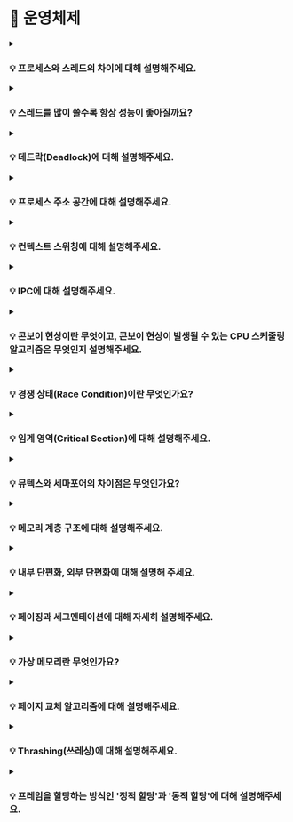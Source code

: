 # 📃 운영체제 


<details>
<summary><strong><h3> 💡 프로세스와 스레드의 차이에 대해 설명해주세요.</h3></strong></summary>
<div markdown="1">

<br>

**프로세스**  
- 운영체제로부터 자원을 할당 받은 **작업의 단위**  
- 각 프로세스는 독립적인 메모리 영역을 할당 받는다.  

**스레드**  
- 프로세스가 할당 받은 자원을 이용하는 **실행 흐름의 단위**  
- **스택 영역과 PC 레지스터 영역만 독립적으로 할당** 받고, 나머지 영역은 동일한 프로세스 내의 스레드 간 공유 된다.  

<br>
<br>

### 📌 스레드에 스택 영역과 PC 레지스터 영역만 독립적으로 할당하는 이유가 무엇일까요?

<br>

### ✔ 스택 영역을 스레드마다 독립적으로 할당하는 이유

스택은 메소드 호출 시 전달되는 인자, 되돌아갈 주소 값 및 지역 변수 등을 저장하기 위해 사용되는 메모리 영역이다.  

스택 메모리 영역이 독립적이라는 것은 스레드 간 독립적인 함수 호출이 가능하다는 것이고, 이는 독립적인 실행 흐름을 가능하게 한다.
 
따라서 **독립적인 실행 흐름을 위한 최소 조건**으로 각 스레드에 독립된 스택 영역을 할당한다.  
 

### ✔ PC 레지스터 영역을 스레드마다 독립적으로 할당하는 이유
PC 레지스터는 CPU가 다음에 실행할 명령어의 주소를 저장한다.

여러 스레드가 하나의 PC 레지스터를 공유한다면, 한 스레드가 PC 레지스터에 새로운 명령어 주소를 저장하는 동시에 다른 스레드가 PC 레지스터의 값을 읽거나 변경하는 상황이 발생할 수 있다.
이렇게 동시에 여러 스레드가 PC 레지스터에 접근하면, 다음에 실행될 명령어의 주소를 신뢰할 수 없게 되며, 스레드들의 실행 흐름이 망가지는 등 예기치 못한 동작과 오류가 발생할 수 있다.

따라서 각 스레드에게 독립적인 PC 레지스터를 할당하여 각 **스레드가 자신의 실행 흐름을 안정적으로 유지하고, 다음에 실행할 명령어의 주소를 독립적으로 관리**할 수 있도록 한다.

<br>
<br>

### 📌 프로세스에 대해 자세히 설명해주세요.

### ✔ 프로세스

- 실행을 위해 **커널**에 등록된 작업  
    (시스템 성능 향상을 위해 커널에 의해 관리 된다.)

- 각종 자원을 요청하고, 할당 받을 수 있는 개체  
- **PCB**를 할당 받은 개체  

*자원 : 커널의 관리 하에 프로세스에게 할당/반납 되는 수동적인 개체
 
<br>
<br>

### 📌 PCB는 무엇인가요?

### ✔ PCB

- **커널 공간**에 존재한다.  

- OS는 **`프로세스 관리`** 를 위해 각 프로세스에 대한 정보를 관리하는데, 각 프로세스의 정보가
PCB에 저장된다.  
(* 프로세스 관리: 프로세스가 여러 개일 때, CPU가 스케줄링을 통해 프로세스를 관리하는 것)
- 프로세스 생성 시 생성된다.
- PCB가 관리하는 정보
    - PID(프로세스 고유 식별 번호)
    - 스케줄링 정보 (프로세스 우선 순위, CPU 점유 시간)
    - 프로세스 상태 (자원 할당 및 요청 정보)
    - 메모리 관리 정보 (page table, segment table)
    - 입출력 상태 정보 (할당 받은 입출력 장치/파일 등에 대한 정보)
    - 문맥 저장 영역(프로세스의 레지스터 상태를 저장하는 공간)
    - `Linked List` 방식으로 관리된다.
        - PCB List Head에 PCB가 생성될 때마다 붙게 된다.
        - 주소 값으로 연결이 이루어져 있는 연결 리스트이기 때문에 삽입/삭제가 용이하다.


<br>
<br>

### 📌 스레드는 PCB를 가지고 있을까요?

<br>

    🔥 스레드는 PCB를 갖고 있지 않다. 

    스레드는 프로세스 내에서 실행되는 실행 흐름의 단위로, PCB는 프로세스 단위로 생성되고 관리되는 자료구조이다.

<br>

여러 개의 스레드가 하나의 프로세스 내에서 동작하면, 모든 스레드는 동일한 프로세스의 자원을 공유하게 된다.   
따라서 스레드는 **프로세스 내부의 메모리 영역을 공유**하고, 프로세스가 할당 받은 PCB를 공유하여 프로세스의 상태를 스레드들이 함께 사용한다.

즉, 프로세스의 PCB에는 프로세스 자체의 정보와 상태를 저장하지만, 스레드는 프로세스 내에서 실행되므로 프로세스 자체와   
밀접하게 연관되어 있어 별도의 PCB를 가질 필요가 없다.

<br>
<br>


### 📌 멀티 프로세스와 멀티 스레드의 특징에 대해 설명해주세요.
<br>

### ✔ 멀티 프로세스

- 각 프로세스는 독립적인 메모리 공간을 가지기 때문에 서로 영향을 주지 않고 실행 된다.     
    즉, 한 프로세스의 오류나 비정상 종료가 다른 프로세스에 영향을 미치지 않는다.  

- 프로세스 간 데이터를 주고받기 위해서는 별도의 **IPC** 기법을 사용해야 하며, 이로 인해 오버 헤드가 발생한다.
- 각 프로세스마다 메모리 주소 체계가 다르기 때문에, 프로세스 컨텍스트 스위칭시 메모리 관련 처리가 따로 필요하여 오버 헤드가 비교적 크다.


### ✔ 멀티 프로세스

- 스레드는 하나의 프로세스 내에서 동작하며, 주소 공간과 자원을 공유한다.  
    따라서 데이터 공유가 간편하고, IPC 없이도 쓰레드 간 데이터를 주고받을 수 있습니다.

- 같은 프로세스에 속하는 스레드는 메모리 영역을 공유하기 때문에, **스레드 컨텍스트 스위칭** 시
메모리 관련 처리가 따로 필요하지 않아 오버 헤드가 비교적 적다.

-  공유된 자원에 대한 접근과 변경을 적절하게 관리하지 않으면 데드락과 같은 **동기화 문제**가 발생할 수 있다.


<br>
<br>

### 📌 멀티 스레드의 동시성과 병렬성을 설명해주세요.

### ✔ 동시성
**싱글 코어**에서 멀티스레드를 동작시키기 위한 방식으로,   
멀티태스킹을 위해 여러 개의 스레드가 **`번갈아가면서 실행되는 성질`** 을 말한다.   
(동시에 실행하는 것처럼 보이지만 **사실은 번갈아가며 실행** 하고 있는 것임)

### ✔ 병렬성
**멀티 코어**에서 멀티스레드를 동작시키는 방식으로,   
한 개 이상의 스레드를 포함하는
각 코어들이 '동시에' 실행되는 성질을 말한다.

![Alt text](<Untitled (19).png>)
</div>
</details>

<details>
<summary><strong><h3> 💡 스레드를 많이 쓸수록 항상 성능이 좋아질까요?  </h3></strong></summary>
<div markdown="1">


    🔥 어플리케이션의 성격과 컨텍스트 스위칭 오버헤드를 고려할 때, 
    스레드를 많이 사용하는 것이 항상 성능 향상을 보장하지는 않는다.


<br>

**스레드를 많이 사용하면 동시에 더 많은 작업을 실행할 수 있다** 는 이야기는 해당 어플리케이션이 작은 작업들로 분할하여 동시 실행 가능한 성격을 가지고 있다는 전제를 필요로 한다.   

<br>

그러나 어떤 어플리케이션이 순차적으로 실행되어야 하는 특성을 가지고 있다면,   
작은 작업으로 분할하여 동시 실행하기가 어려울 수 있으며, 이런 경우에는 스레드 수를 계속 늘려도 성능 향상에 한계가 있다.  

<br>

또한, CPU의 코어 수는 고정되어 있으며 스레드 수를 계속 늘리면 각 코어에서 스레드 간의 경합이 더 많아진다.   
이에 따라 **컨텍스트 스위칭**으로 인한 오버헤드가 증가하므로 성능 면에서 한계에 도달하게 된다.

<br>

CPU 바운드 어플리케이션은 CPU를 많이 사용하므로, 코어 수와 비슷한 수준 이상으로 스레드 수를 늘려봤자 성능 향상이 거의 없을 뿐만 아니라,   
오히려 각 코어에서 스레드 간의 경합으로 인해 컨텍스트 스위칭 오버헤드로 성능이 저하될 수 있다.

반면, I/O 바운드 어플리케이션은 CPU가 대기 상태에 있을 가능성이 높기 때문에, 코어 수보다 2배, 3배 이상으로 스레드 수를 늘림으로써 코어들을 더 효율적으로 활용하여 성능상 이점을 얻을 수 있다.

</div>
</details>


<details>
<summary><strong><h3> 💡 데드락(Deadlock)에 대해 설명해주세요.</h3></strong></summary>
<div markdown="1">
<br>

    멀티 스레드 또는 멀티 프로세스 환경에서 발생하는 동기화 문제로, 
    자원을 점유한 상태에서 다른 프로세스가 점유하고 있는 자원을 요구하며 무한정 기다리는 상황을 말한다.

![Alt text](image-13.png)

프로세스 1과 2가 자원1, 2를 모두 얻어야 한다고 가정해보자

t1: 프로세스1이 자원1을 얻음 / 프로세스2가 자원2를 얻음  
t2: 프로세스1은 자원2를 기다림 / 프로세스2는 자원1을 기다림  
→ **🔥 데드락**

<br>
<br>

### 📌 데드락이 발생하는 조건을 설명해주세요.

다음 네 가지 조건을 **동시에** 충족해야 한다.

- **상호 배제(Mutual Exclusion)**  
  리소스는 한 번에 하나의 프로세스 또는 스레드만이 사용할 수 있어야 한다.   
  즉, 한 프로세스 또는 스레드가 리소스를 사용 중인 경우, 다른 프로세스나 스레드는 해당 리소스에 접근할 수 없어야 한다.  

- **점유 대기(Hold and Wait)**   
  하나 이상의 리소스를 점유한 상태에서 다른 리소스를 기다리는 상태여야 한다.   
  즉, 프로세스나 스레드가 이미 리소스를 하나 이상 가지고 있으면서 또 다른 리소스를 얻기 위해 대기하고 있어야 합니다.

- **비선점(Non-Preemption)**   
  프로세스나 스레드가 얻은 리소스를 다른 프로세스나 스레드가 강제로 빼앗을 수 없어야 한다.  
    리소스는 해당 프로세스나 스레드가 명시적으로 릴리스해야만 해제된다.    

- **순환 대기(Circular Wait)**   
  두 개 이상의 프로세스나 스레드가 서로가 서로의 리소스를 기다리고 있어야 한다.  
   즉, 사이클 형태로 리소스가 대기 상태에 있어야 한다.  


<br>
<br>

### 📌 데드락은 어떻게 해결할 수 있을까요?

<br>

    - 데드락 예방
    - 데드락 회피
    - 데드락 탐지 및 복구

<br>

### ✅ 데드락 예방
- **데드락 발생 필요 조건 4가지** 중 **하나를 제거**함으로써 데드락을 예방한다.  

- 데드락이 **절대 발생하지 않도록** 하는 방법이다.
- 심각한 자원 낭비가 발생하므로, **비현실적인** 방법이다.

### **상호 배제(Mutual Exclusion) 조건 제거**  
  - **모든 자원**에 대해, **공유**를 허용한다.  
  - **현실적으로 불가능**한 방법  
  
### **점유 대기(Hold and Wait) 조건 제거**
  - 필요한 자원을 **한번에 모두 할당**한다.
  - **자원이 필요하지 않은 순간에도 점유**하고 있으므로, **자원 낭비**가 발생한다.
  - 무한 대기 현상이 발생할 수 있다.

### **비선점(Non-Preemption) 조건 제거**  
  - **모든 자원**에 대해, **선점**을 허용한다.
  - **현실적으로 불가능**한 방법  
  ( ⇒ 프로세스가 할당 받을 수 없는 자원을 요청하는 경우,
           해당 프로세스가 가지고 있던 자원을 모두 반납하고  
            작업을 취소하는 방법으로 유사하게 구현할 수 있으나, 이 방법 또한
           심각한 자원 낭비가 발생하므로 비현실적이다.)

### **순환 대기(Circular Wait) 조건 제거**  
  - 자원에 **순서를 부여**하고, 프로세스는 **순서의 증가 방향으로만 자원 요청**이 가능하도록 한다.
  - **자원 낭비**가 발생한다.

<br>

----
<br>

### ✅ 데드락 예방 회피

- 시스템의 **상태를 계속 감시함**으로써, 데드락 상태가 될 가능성이 있는
자원 할당 요청을 보류하여 데드락의 발생을 막을 수 있다.

- 항상 시스템을 감시하고 있어야 하므로, 오버 헤드가 크다.
- 시스템을 항상 **safe state**로 유지하는 방법이다.

  (***safe state**: 모든 프로세스가 정상적 종료 가능한 상태,  
                   safe sequence가 하나라도 존재하면 safe state이다.
                   데드락 상태가 되지 않을 수 있음을 보장한다.

  ***unsafe state**: 데드락 상태가 될 가능성이 있는 상태,
                     반드시 데드락이 발생한다는 의미는 아니다.)

- safe state를 유지하기 위해 **사용되지 않는 자원이 존재한다.**
- 가정이 성립되기 어렵다. 즉, **비현실적**이다.


<br>

**가정**
- 프로세스의 수가 고정됨
- 자원의 수와 종류가 고정됨
- 프로세스가 요구하는 자원 및 최대 수량을 알고 있음
- 프로세스는 자원을 사용 후 반드시 반납함

<br>

### **다익스트라 은행원 알고리즘**
    - 데드락 회피를 위한 간단한 이론적 기법
    - 가정 : 한 종류의 자원이 여러 개 존재
    - 목표 : 시스템을 항상 safe state로 유지
    - 현재 상태에서 safe sequence가 하나라도 존재하면, safe state임

<br>

### **헤버만 알고리즘**
    - 다익스트라 은행원 알고리즘의 확장
    - 가정 : 여러 종류의 자원이 여러 개 존대
    - 목표 : 시스템을 항상 safe state로 유지

<br>

----

<br>

### ✅ 데드락 탐지

- 데드락 방지를 위한 사전 작업을 하지 않는다. 즉, **데드락이 발생할 수 있다.**

- **주기적으로 데드락 발생 여부를 확인**한다.  
  (시스템이 데드락 상태인지, 어떤 프로세스가 데드락 상태인지)

- **Resource Allocation Graph (RAG)** 를 사용한다.
- 검사 주기에 영향을 받는다.
- 노드의 수가 많은 경우, 오버 헤드가 크다.

<br>

### **Graph reduction procedure**
  1. 필요한 자원을 모두 할당 받을 수 있는 프로세스(Unblocked Process)에 연결된 모든 edge를 제거한다.  
  2. 더 이상 Unblocked Process가 없을 때까지 1번을 반복한다.  
  3. 최종 그래프에서   
     a.  **모든 edge가 제거되어 있다면**    
        ⇒ 현재 상태에서 **데드락이 없음**을 알 수 있다.  

     b. **일부 edge가 남아있다면**  
        ⇒  현재 상태에 **데드락이 존재함**을 알 수 있다.

<br>

### 데드락 회피 vs 데드락 탐지

**데드락 회피**

- 앞으로 일어날 일을 고려하여, 최악의 경우를 생각한다.
- 데드락이 발생하지 않음

**데드락 탐지**

- 현재 상태만을 고려하여, 최선의 경우를 생각한다.
- 데드락 발생 시, 회복 과정이 필요하다.

<br>

----

<br>

### ✅ 데드락 회복

데드락을 탐지한 후 **해결**하는 과정

- **프로세스 종료**
    - 데드락 상태에 있는 프로세스를 종료시킨다.
    - 강제 종료된 프로세스는 이후 재시작된다.  

    <br>

- **자원 선점**
    - 데드락 상태를 해결하기 위해 선점할 자원을 선택한다.
    - 선택된 자원을 가지고 있는 프로세스에게서 해당 자원을 빼앗는다.  
    ⇒  자원을 빼앗긴 프로세스는 강제 종료된다.

<br>   

프로세스의 수행 중 특정 지점(**check point**)마다 **context**를 저장한다.  
프로세스가 강제 종료된 후 가장 최근의 **check point**에서 재시작한다.(**Roll back**)  

<br>

----

### ✅ 데드락 무시 

### +) 💡 왜 현대의 OS는 데드락을 처리하지 않을까요?

- 데드락이 일어나지 않는다고 생각하고 **아무런 조치도 취하지 않는다.**
- 데드락이 매우 드물게 발생하므로, **데드락에 대한 조치 자체가 더 큰 오버 헤드**일 수 있기 때문이다.
- 만약 시스템에 데드락이 발생한 경우, 시스템이 비정상적으로 작동하는 것을 **사람이 느낀 후 직접 프로세스를 종료**하는 방법 등으로 대처한다.
- Unix, Windows 등 **대부분의 범용 OS가 채택하고 있는 방법**이다.

<br>

</div>
</details>

<details>
<summary><strong><h3> 💡 프로세스 주소 공간에 대해 설명해주세요.</h3></strong></summary>
<div markdown="1">
  
<br>

+)  

    ✅ 초기화 하지 않은 변수들은 어디에 저장될까요?    
    ✅ 일반적인 주소 공간 그림처럼, Stack과 Heap의 크기는 매우 크다고 할 수 있을까요? 
        그렇지 않다면, 그 크기는 각각 언제 결정될까요?  


  <br>

  프로세스 주소 공간은 **하나의 프로세스가 실행되기 위해 할당된 가상 메모리 주소의 집합**을 의미한다.

  가상 메모리 주소 공간은 해당 프로세스가 실행되는 동안 프로세스에게 독립적으로 제공되며, 실제 물리적인 메모리와는 분리되어 있다.

  ![Alt text](<Untitled (20).png>)


### 1. **코드 영역 (Text 영역)**
  - 실행할 프로그램의 **명령어**들이 저장되는 영역

  - 코드 영역은 실행 파일로부터 읽혀지고, **Read-Only**으로 설정된다.
  - CPU는 코드 영역에 있는 명령어들을 하나씩 가져와 실행한다.
  
<br>

### 2. **데이터 영역 (Data 영역 및 BSS 영역)**
  - **전역 변수**와 **정적 변수**가 저장되는 영역

  - 프로그램의 시작과 함께 할당되며, 프로그램이 종료될 때 소멸된다.
  - 프로그램 실행 중에 변수의 값이 얼마든지 수정될 수 있기 때문에, **Read-Write**로 설정된다.
  - 초기화 된 변수는 Data 영역에, **초기화 되지 않은 변수는 BSS(Block Started by Symbol) 영역**에 저장된다.  

    ⇒ BSS 영역에 할당된 초기화 되지 않은 변수들은 프로그램이 실행되기 전에 0 또는 null 값으로 자동으로 초기화 된다.   

    이때 초기화되지 않은 변수들은 명시적으로 초기 값을 가지고 있지 않으므로 실제 값이 필요하지 않기 때문에, 해당 변수들은 초기화되기 전까지 메모리 공간만 할당되면 된다.  

    변수들이 0 또는 null로 초기화되는 과정은 프로그램 실행 시에 자동으로 이루어지기 때문에 
    BSS 영역을 구분하여 사용하는 것이 메모리 사용 측면에서 더욱 효율적이다.

<br>

### 3. **힙 영역**
  - **동적으로 할당되는 데이터**가 저장되는 영역

  - 프로그램 실행 중에 동적으로 메모리를 할당하고 해제하는데 사용되며,
    힙 영역에 할당된 메모리는 프로그램이 명시적으로 해제하기 전까지 지속적으로 유지된다.
  - 메모리의 **낮은 주소**에서 **높은 주소**로 할당된다.
  - **런타임**에 크기가 결정된다.  
     ⇒ 힙 영역은 **동적으로 메모리를 관리**하는 영역이기 때문에 잘못된 메모리 할당 크기, 힙 메모리 관리 오류, 힙 메모리 접근 오류 등으로 인해 **다른 영역을 침범**하게 되는 경우 `Heap Overflow`가 발생한다.

<br>

### 4. **스택 영역**
  - 함수 호출과 관련된 지역 변수, 매개변수, 함수의 반환 주소 등이 저장되는 영역

  - 함수가 호출될 때마다 스택 프레임이 생성되고, 함수의 실행이 끝나면 해당 스택 프레임이 제거된다.
  - 메모리의 **높은 주소**에서 **낮은 주소**로 할당된다.
  - **컴파일 타임**에 크기가 결정된다.       
    ⇒ 컴파일 타임에 크기가 결정되기 때문에 **무한히 할당 할 수 없다.**  
    
    ⇒ 재귀 호출의 깊이가 매우 깊거나, 함수 내부에서 큰 크기의 배열이나 많은 지역 변수를 선언하는 경우에 **`Stack Overflow`** 가 발생할 수 있다.


<br>

### 📌 스택 영역과 힙 영역 중, 접근 속도가 더 빠른 영역은 어디일까요?

<br>

    🔥 스택 영역이 힙 영역보다 접근 속도가 더 빠르다.
    
    

<br>

### ✅ 스택 영역 
스택 영역은 **메모리 할당 및 해제**가 **컴파일러에 의해 자동**으로 관리되어 간단하고 빠르게 이루진다.    
➡ 컴파일러에 의해 자동으로 스택 프레임이 관리된다.     
    함수가 호출될 때 스택 프레임이 생성되고, 함수의 실행이 끝나면 해당 스택 프레임이 제거된다. (메모리 할당 및 해제)  

함수가 호출될 때마다 해당 함수의 지역 변수와 인자들이 스택 프레임에 순차적으로 저장되며 **스택 프레임의 시작 주소로부터 일정한 오프셋만큼** 떨어져 있으므로, **변수에 직접 접근**할 수 있다.  

즉, 스택 영역에서 변수에 접근하는 과정에서는 **메모리 주소 변환과 같은 추가적인 작업이 필요하지 않기** 때문에 접근 속도가 빠르다.  

<br>

### ✅ 힙 영역
힙 영역은 동적으로 메모리를 할당하고 해제해야 하기 때문에, 변수의 유효 범위가 스택 영역보다 넓어서 다른 함수나 블록에서도 변수에 접근할 수 있다. 

따라서, 힙 영역에서는 **메모리 주소 변환과 같은 추가 작업이 필요**하므로, 접근 속도가 상대적으로 느리다.


<br>
<br>      
  
### 📌 스택 영역과 힙 영역은 정말 자료구조의 스택/힙과 연관이 있는 걸까요?

<br>

    🔥 스택 영역은 스택 자료 구조를 사용하지만,   
       힙 영역은 힙 자료구조를 사용하지 않는다.

<br>

**스택 영역**은 **스택(LIFO) 자료구조를 기반**으로 동작하며, 함수의 호출과 종료에 따라 스택 프레임이 생성되고 소멸된다.

**힙 영역**은 특정 자료구조를 기반으로 한 것이 아니라, 메모리 할당과 해제를 위한 메커니즘이다.
따라서, **힙 자료 구조와 아무런 연관이 없다.** 

</div>
</details>


<details>
<summary><strong><h3> 💡 컨텍스트 스위칭에 대해 설명해주세요. </h3></strong></summary>
<div markdown="1">

<br>

    🔥
    - 실행 중인 프로세스의 context를 저장하고, 앞으로 실행할 프로세스의 context를 복구하는 일
    - 커널의 개입으로 이루어진다. (= 커널 모드에서 실행된다.)

<br>

### 📌 그렇다면 context는 무엇인가요?

- **프로세스와 관련된 정보들의 집합** (Register의 상태 in CPU / PC, SP in CPU)  
  ⇒ Context Switching이 발생하면 실행 중인 프로세스는 CPU를 뺏긴다.
     따라서, Register의 상태를 PCB에 저장한다.
    - CPU가 어떤 작업을 처리할 때는 메모리의 데이터를 Register를 올린 후 처리한다.
- ***PCB**에 저장된다

<br>

### 📌 context는 PCB에 저장된다고 말씀해주셨는데, PCB에 대해 설명해주세요.

### ✅ PCB

- **커널 공간**에 존재한다.
- OS는 **`프로세스 관리`** 를 위해 각 프로세스에 대한 정보를 관리하는데, 각 프로세스의 정보가
PCB에 저장된다.  
(* 프로세스 관리: 프로세스가 여러 개일 때, CPU가 스케줄링을 통해 프로세스를 관리하는 것)
- 프로세스 생성 시 생성된다.  
- **PCB가 관리하는 정보**
    - PID(프로세스 고유 식별 번호)
    - 스케줄링 정보 (프로세스 우선 순위, CPU 점유 시간)
    - 프로세스 상태 (자원 할당 및 요청 정보)
    - 메모리 관리 정보 (page table, segment table)
    - 입출력 상태 정보 (할당 받은 입출력 장치/파일 등에 대한 정보)
    - 문맥 저장 영역(프로세스의 레지스터 상태를 저장하는 공간)
    - `Linked List` 방식으로 관리된다.
        - PCB List Head에 PCB가 생성될 때마다 붙게 된다.
        - 주소 값으로 연결이 이루어져 있는 연결 리스트이기 때문에 삽입/삭제가 용이하다.



<br>

### 📌 컨텍스트 스위칭은 언제 일어날까요?

    - Interrupt 발생
    - 주어진 time slice를 소진한 경우
    - 자원 요청 후 대기 상태
    - IO 작업 대기 상태

<br>

### 📌 컨텍스트 스위칭은 왜 필요할까요?
⇒ **멀티 프로세스 환경에서 여러 프로세스를 동시에 실행 시키기 위해서** 

⇒ 그렇다면 동시에 실행 시키는 이유는?

- **CPU 활용도 향상**  
여러 프로세스가 동시에 실행될 수 있도록 CPU를 공유하는 것은 시스템의 전체적인 CPU 활용도를 향상시킨다.

- **공정한 자원 분배**  
멀티 프로세스 환경에서 여러 프로세스가 실행되는 경우, 각 프로세스에 일정 시간 동안 CPU를 할당하여 공정한 자원 분배를 실현할 수 있다.

- **응답성 향상**  
컨텍스트 스위칭은 멀티 프로세스 환경에서 사용자 요청에 빠르게 응답할 수 있도록 한다. 여러 프로세스가 동시에 실행되면, 사용자 입력이나 이벤트에 대한 신속한 처리가 가능해진다.

- **멀티태스킹 지원**  
컨텍스트 스위칭을 통해 CPU가 여러 프로세스를 번갈아가며 실행함으로써 멀티태스킹을 구현할 수 있다.


<br>

### 📌 프로세스 컨텍스트 스위칭과 스레드 컨텍스트 스위칭의 공통점과 차이점을 설명해주세요.

<br>

### ✅ 프로세스 컨텍스트 스위칭 VS 스레드 컨텍스트 스위칭

**프로세스 컨텍스트 스위칭** ⇒ 서로 다른 프로세스 간의 컨텍스트 스위칭  
**스레드 컨텍스트 스위칭** ⇒ 한 프로세스 내의 서로 다른 스레드 간의 컨텍스트 스위칭

<br>

**🔥 공통점**

- **커널의 개입**으로 동작한다.
- CPU의 **Register 상태를 변경** 해줘야 한다.

<br>

**🔥 차이점**

- 같은 프로세스에 속하는 **스레드는 메모리 영역을 공유**하기 때문에, **스레드 컨텍스트 스위칭**시
메모리 관련 처리가 따로 필요하지 않아 **Overhead가 비교적 적다.**

- 각 프로세스는 메모리를 독립적으로 할당받기 때문에, 프로세스마다 메모리 주소 체계가 다르므로, **프로세스 컨텍스트 스위칭**시 **메모리 관련 처리**가 따로 필요하여 **Overhead가 비교적 크다.**

<br>

+ ) 메모리 관련 처리

1. MMU가 새로운 프로세스의 주소 체계를 바라보도록 처리해야 한다.
2. TLB를 비워야 한다.

<br>

</div>
</details>


<details>
<summary><strong><h3> 💡 IPC에 대해 설명해주세요.</h3></strong></summary>
<div markdown="1">

### [🔥 위 질문에 대한 대답을 찾아보자(IPC)](https://aboard-woolen-7bf.notion.site/IPC-391a4a5cb6844d7fb7d37bd430d869e1?pvs=4)


</div>
</details>

<details>
<summary><strong><h3> 💡 콘보이 현상이란 무엇이고, 콘보이 현상이 발생될 수 있는 CPU 스케줄링 알고리즘은 무엇인지 설명해주세요.</h3></strong></summary>
<div markdown="1">

<br>

    🔥 하나의 수행 시간이 긴 프로세스에 의해 다른 프로세스들이 긴 대기 시간을 갖게 되는 현상 
    (실행 시간 << 대기 시간)

→ 30초가 걸리는 A 프로세스, 2초가 걸리는 B 프로세스 순으로 도착했다고 했을 때,    
B 프로세스는 실행 시간보다 대기 시간이 훨씬 길다.

<br>

    🔥 FCFS(First Come First Served) 알고리즘은 비 선점 스케줄링으로, ready queue에 먼저 들어온 작업부터 순차적으로 실행하므로 콘보이 현상이 발생할 수 있다.

<br>

### 📌 선점 스케줄링과 비 선점 스케줄링의 차이를 설명해주세요.

### ✅ 선점 스케줄링
- 현재 실행 중인 작업이 다른 작업에 의해 **강제로 중단될 수 있는** 스케줄링 방식    
(CPU 할당 시간이 종료되거나, 우선 순위가 높은 작업이 도착한 경우)

- 컨텍스트 스위칭이 비교적 많이 발생한다. (Overhead ↑)

-  작업의 우선순위나 작업의 수행 시간 등의 변화에 빠르게 대응할 수 있고, 시스템의 응답 시간을 줄일 수 있기 때문에 **시분할 시스템, 대화형 시스템**에 적합하다.

- 오버헤드가 큰 작업들이 무한히 미뤄지는 **기아 상태**가 발생할 수 있다.

<br>

### ✅ 비선점 스케줄링
- **현재 실행 중인 작업이 끝날 때까지 다른 작업들이 해당 CPU를 점유할 수 없는** 스케줄링 방식

- 컨텍스트 스위칭이 비교적 적게 발생한다. (Overhead ↓)

- 우선 순위 역전이 잦고, 평균 응답 시간이 증가한다.


<br>

### 📌 CPU 스케줄링이란 무엇인가요? 

    🔥 Ready 상태의 프로세스 중, 어떤 프로세스에게 CPU를 할당할지 결정하는 것


### 📌 장기 스케줄링, 중기 스케줄링, 단기 스케줄링에 대해 설명해주세요.

<br>

### ✅ 장기 스케줄링
- **Job 스케줄링**
  - 커널에 등록할 작업을 결정한다.    
    
- 시스템 내의 프로세스 수를 조절한다.

- **I/O bounded**와 **Compute bounded** 프로세스들을 잘 섞어서 선택해야 한다.

- 시분할 시스템에서는 모든 작업을 시스템에 등록하기 때문에, 장기 스케줄링은 덜 중요하다.

<br>

### ✅ 중기 스케줄링
- **메모리 할당**을 결정한다.
  - 일시적으로 메모리에 있는 프로세스들 중 일부를 디스크로 **swap-out**하여 메모리를 확보한다.

  - 이후 다시 필요한 시점에 **swap-in**하여 실행되도록 한다.  

<br>

### ✅ 단기 스케줄링
- **CPU 스케줄링**

- 프로세서를 할당할 프로세스를 결정한다.
- 가장 빈번하게 발생하며, 매우 빨라야 한다.
- 컨텍스트 스위칭을 발생시키므로, 오버헤드가 발생할 수 있다

<br>

![Alt text](<Untitled (21).png>)

<br>
<br>

### 📌 CPU 스케줄링의 성능 척도에는 어떤 것들이 있나요?
- **이용률(CPU Utilization)**   
전체 시간 중 CPU가 놀지 않고 일한 시간

- **처리량 (Throughput)**  
단위 시간 당 처리량
- **대기 시간 (Wate Time)**  
 프로세스가 Ready queue에서 기다린 시간
- **응답 시간(Response Time)**  
프로세스가 최초로 CPU를 얻기까지 걸린 시간
- **소요 시간, 반환 시간(Turnaround Time)**  
프로세스가 처음 Ready queue에 도착해서, 끝나기까지 걸린 시간


<br>
<br>

### 📌 CPU 스케줄링 알고리즘에는 대표적으로 어떤 것들이 있나요?
### [🔥 위 질문에 대한 대답을 찾아보자(CPU 스케줄링 알고리즘)](https://aboard-woolen-7bf.notion.site/ccf272ae65f742619df7364d073d9acd?pvs=4)

</div>
</details>

<details>
<summary><strong><h3> 💡 경쟁 상태(Race Condition)이란 무엇인가요?</h3></strong></summary>
<div markdown="1">
<br>

    🔥 여러 프로세스 (혹은 스레드가) 병행적으로 공유 자원에 접근할 때, 그 순서에 따라 결과가 달라지는 상황

<br>

</div>
</details>

<details>
<summary><strong><h3> 💡 임계 영역(Critical Section)에 대해 설명해주세요.</h3></strong></summary>
<div markdown="1">
<br>

    🔥 임계 영역 : 공유 자원에 접근하는 코드 영역

    - 한번에 하나의 프로세스만이 해당 영역에 진입할 수 있도록 한다.
    - 경쟁 상태(Race Condition)을 방자히가 위해 사용된다.


<br>

**+) 임계 영역 문제**  
임계 영역으로 지정되어야 할 코드 영역이 임계 영역으로 지정되지 않았을 때 발생할 수 있는 문제

<br>

임계 영역 문제를 해결하기 위해서는 **다음 3가지 조건**을 충족해야 한다.

### 1️⃣ 상호 배제(Mutual Exclusion)  
    하나의 프로세스가 임계 영역에 진입한 상태라면, 다른 프로세스는 진입할 수 없어야 한다. 


### 2️⃣ 진행(Progress)
    임계 영역에 진입한 프로세스 외에는, 다른 프로세스가 임계 영역에 진입하는 것을 방해해서는 안 된다.

### 3️⃣ 한정 대기(Bounded Wating)  
    프로세스가 임계 영역에 진입하기 위한 대기 시간은 한정되어야 한다.

<br>

</div>
</details>

<details>
<summary><strong><h3> 💡 뮤텍스와 세마포어의 차이점은 무엇인가요?</h3></strong></summary>
<div markdown="1">

- +) 이진 세마포어와 뮤텍스의 차이에 대해 설명해 주세요
### [🔥 위 질문에 대한 대답을 찾아보자(뮤텍스 VS 세마포어)](https://aboard-woolen-7bf.notion.site/VS-d352264d61804d98afbf7dd2efbcb3b3?pvs=4)

</div>
</details>


<details>
<summary><strong><h3> 💡 메모리 계층 구조에 대해 설명해주세요.</h3></strong></summary>
<div markdown="1">

![Alt text](<Untitled (22).png>)

<br>

1. 레지스터  
   -  **가장 빠른 메모리 계층**으로, CPU 내부에 위치한다.

   - CPU 명령어 실행에 직접적으로 사용되며, 매우 제한된 용량을 가진다.
   - 데이터를 저장하고 빠르게 처리할 수 있어 연산 속도가 최대로 유지된다.
  
  <br>

2. 캐시  
   - CPU 코어 주변에 위치한 작은 용량의 메모리이다.

   - 주로, 레지스터와 메인 메모리 사이에서 중간 저장소 역할을 하며, 데이터를 빠르게 전달하여 CPU가 필요한 데이터를 빠르게 접근할 수 있도록 돕는다.  
   (CPU와 메인 메모리의 속도 차이로 인한 병목 현상 완화)
   - L1, L2, L3와 같이 다양한 계층으로 나뉠 수 있으며, 레벨이 올라갈수록 용량은 커지지만 접근 속도는 느려진다.

   <br>

3. 메인 메모리
   - 프로그램 코드와 데이터가 저장되는 공간이다.

   - 대부분의 작업이 메인 메모리에서 이루어지며, 운영체제와 어플리케이션에 의해 공유된다.
   - 상대적으로 높은 용량을 가지지만 캐시 메모리보다는 느린 접근 속도를 갖는다.  

 <br>

4. 보조 기억 장치
   - HDD와 SSD를 포함한다.

   - 데이터를 영구적으로 보존하고 대용량 저장을 제공한다.
   - 주로 파일 시스템이나 데이터베이스 관리에 사용되며, 메인 메모리와 비교하여 접근 속도가 느리다.
  
<br>
<br>

### 📌 Caching Locality와 Cache Hit Ratio에 대해 설명해주세요.

### ✅ Caching Locality (캐싱 지역성)

<br>

    🔥 프로그램 실행 중에 CPU가 접근하는 데이터나 명령어가 일부 지역적인 패턴을 가진다는 원리

<br>

1. **공간적 지역성(Spatial Locality)**  
   한 번에 사용되는 데이터의 인근 데이터도 자주 사용된다는 원리  
   
    예를 들어, 배열이나 리스트와 같은 데이터 구조에서 인접한 요소들은 순차적으로 접근되는 경우가 많다.   
    
    따라서, 캐시 메모리는 인접한 데이터를 함께 저장하여 CPU가 더 빠르게 찾을 수 있도록 한다.

<br>

2. **시간적 지역성(Temporal Locality)**  

    특정 데이터나 명령이 사용된 후에 같은 데이터나 명령이 가까운 미래에 다시 사용될 가능성이 높다는 원리
    
    반복적으로 사용되는 루프나 서브루틴의 경우 해당 원리가 적용된다.
    
    즉, 이전에 액세스한 데이터를 캐시에 유지하여 CPU가 더 빠르게 다시 액세스할 수 있도록 한다.


<br>

### ✅Cache Hit Ratio 

<br>

    🔥 CPU가 캐시 메모리에서 데이터를 성공적으로 찾은 비율을 나타내는 지표
 

캐시 메모리에 접근하려는 데이터나 명령이 이미 캐시에 저장되어 있는 경우 **Cache Hit** 가 발생하며, 캐시에 저장되어 있지 않은 경우 **Cache Miss** 가 발생한다.

<br>
<br>


    Cache Hit Ratio = Cache Hit 발생 횟수 / 전체 메모리 액세스 수


<br>

높은 Cache Hit Ratio는 캐시의 효율성을 나타내며, 이는 캐시 메모리가 프로그램의 지역성을 활용하여 CPU가 데이터를 빠르게 찾을 수 있도록 도와준다는 것을 의미한다.


</div>
</details>


<details>
<summary><strong><h3> 💡 내부 단편화, 외부 단편화에 대해 설명해 주세요.</h3></strong></summary>
<div markdown="1">

<br>

- **내부 단편 화(Internal Fragmentation)**  

    - 메모리 할당 시, 메모리 블록 내부에 남는 빈 공간으로 인해 발생하는 현상

    - 예를 들어, 메모리 블록에 어떤 프로세스가 사용할 데이터가 저장되는데
    그 데이터보다 블록의 크기가 크다면 남는 공간이 발생한다.  
    (⇒ 메모리 낭비)
    - **고정 분할 방식**을 사용하는 경우에, 주로 발생한다.
        - 예를 들어, **페이징 기법**에서는 페이지 크기가 고정되어 있어 프로세스가 필요한 메모리보다 큰 페이지를 할당 받는 경우에 내부 단편화가 발생한다.

<br>

- **외부 단편 화(External Fragmentation)**
    - 메모리 공간 사이에 남는 빈 공간으로 인해 발생하는 현상

    - 프로세스들이 메모리에서 할당되고 해제되는 과정에서 메모리 공간은 분산 된다.  
    이로 인해, 총 사용 가능한 메모리 공간은 충분하지만 **프로세스를 할당하기 위한 
    연속된 큰 공간을 찾지 못하는 경우**가 발생한다.  
    (⇒ 메모리 낭비)
    - **가변 분할 방식**을 사용하는 경우에, 주로 발생한다.


</div>
</details>


<details>
<summary><strong><h3> 💡 페이징과 세그멘테이션에 대해 자세히 설명해주세요.</h3></strong></summary>
<div markdown="1">


### [🔥 위 질문에 대한 대답을 찾아보자(페이징)](https://aboard-woolen-7bf.notion.site/cfce300a3b134484bbd316e3786882d5?pvs=4)

### [🔥 위 질문에 대한 대답을 찾아보자(세그멘테이션)](https://aboard-woolen-7bf.notion.site/baa996448c5e431ba99a0c0a9b0051c7?pvs=4)


### ✅ 페이징
- 프로그램을 고정된 크기의 블록(page)으로 분할한다.
- 메모리를 block size로 미리 분할한다.(page frame)
- 외부 단편 화 문제가 없다.
- 메모리의 통합과 압축이 불필요하다.
- 프로그램의 논리적 구조를 고려하지 않기 때문에 page sharing/protection이 복잡하다.
- 필요한 page만 page frame에 적재하여 사용한다. → 메모리의 효율적 활용
- page mapping overhead
    - 메모리 공간 및 추가적인 메모리 접근이 필요하다.
    - 전용 HW(TLB) 활용으로 해결 가능하다. → HW 비용 증가

<br>

### ✅ 세그멘테이션
- 프로그램을 논리 단위로 분할한다.(segment)
- 메모리를 동적으로 분할한다.
- 내부 단편화 문제가 발생하지 않는다.
- 세그먼트 공유 및 보호가 용이하다.
- Paging system 대비 관리 overhead가 크다.
- 필요한 segment만 메모리에 적재하여 사용하기 때문에 메모리를 효율적으로 활용할 수 있다.
- Segment mapping overhead
    - 메모리 공간 및 추가적인 메모리 접근이 필요하다.
    - 전용 HW(TLB) 활용으로 해결 가능하다.

</div>
</details>

<details>
<summary><strong><h3> 💡 가상 메모리란 무엇인가요? </h3></strong></summary>
<div markdown="1">

    🔥 메모리가 실제 메모리보다 많아 보이게 하는 기술로, 
       어떤 프로세스가 실행될 때 메모리에 해당 프로세스 전체가 올라가지 않더라도 실행이 가능하다는 점에 착안하여 고안된 메모리 기법이다.

<br>

### 📌 Demand Paging이란?

    🔥 가상 메모리 관리 기술 중 하나로, 프로세스가 실행 중에 필요한 페이지만 메모리에 적재하는 방법

<br>

### 📌 Page fault란?
Page Fault는 가상 메모리 시스템에서 발생하는 현상으로, 현재 실행 중인 프로세스가 접근하려는 메모리 페이지가 물리적 메모리(RAM)에 존재하지 않을 때 발생한다.  


Page Fault가 발생하면 운영 체제는 필요한 페이지를 디스크에서 메모리로 가져와서 프로그램이 계속 실행될 수 있도록 한다.


</div>
</details>

<details>
<summary><strong><h3> 💡 페이지 교체 알고리즘에 대해 설명해주세요. </h3></strong></summary>
<div markdown="1">

<br>

    🔥 Page Fault가 발생하여 프로세스가 필요로 하는 페이지를 메모리에 로드하려고 할 때,   
       빈 프레임이 없는 경우 이전에 메모리에 있던 페이지 중 하나를 선택하여 교체하게 된다.
       이때, 어떤 페이지를 교체할지 결정하는 알고리즘을 페이지 교체 알고리즘이라고 한다.


<br>

    💡 페이지 교체 알고리즘은 Page Fault Rate를 줄이는 것을 목표로 한다.


<br>

### [🔥 페이지 교체 알고리즘의 종류](https://aboard-woolen-7bf.notion.site/d78abc07af91437db7eb190cad8a5b35?pvs=4)


</div>
</details>

<details>
<summary><strong><h3> 💡 Thrashing(쓰레싱)에 대해 설명해주세요. </h3></strong></summary>
<div markdown="1">


<br>

### ✅ 스레싱의 개념 

    🔥 가용 물리 메모리의 공간이 부족한 경우, CPU 작업보다
       페이지 교체로 인한 디스크 I/O 작업이 더 많이 발생하여 CPU 사용률이 급격하게 저하되는 현상

<br>
<br>

### ✅ 스레싱과 물리 메모리

메모리의 크기가 고정된 경우, 스레싱은 **동시에 실행되는 프로그램의 수(Multiprogramming degree)** 와 밀접한 관계가 있다. **Multiprogramming degree**가 너무 높으면 스레싱이 발생한다.

<br>

![Alt text](image-14.png)

<br>

Multiprogramming degree가 작을 때에는 Multiprogramming degree가 증가함에 따라, 
CPU 사용률도 계속해서 증가한다. 

그러나, Multiprogramming degree를 계속해서 늘리다가 가용 메모리 공간이 부족해지면
CPU 작업 시간보다 페이지 교체 시간이 길어져 CPU가 작업할 수 없는 상태에 이르게 되는데, 
이러한 상태를 스레싱 발생 지점(thrashing point)이라고 한다.

이때, 물리 메모리 용량을 확장하면 CPU 사용률이 높아지고, 스레싱 발생 지점이 늦추어져 성능이 향상된다. 예를 들어, 물리 메모리의 용량을 512MB에서 4GB로 늘리면 스레싱 발생 지점이 늦추어져 성능이 향상된다. 

그렇다면, 물리 메모리의 용량을 4GB에서 16GB로 늘린다면 어떻게 될까? 
물리 메모리가 작업하는 데 충분한 용량이 되면, 그 이후에는 메모리 용량을 늘려도 작업 속도에 큰 영향을 주지 않는다.

즉, **물리 메모리 용량을 늘리는 것이 성능 향상에 도움이 되지만, CPU가 처리할 수 있는 양보다 과도하게 메모리를 늘리는 것은 더 이상 성능에 큰 영향을 미치지 않는다.**


<br>
<br>

### ✅ 스레싱과 프레임 할당
스레싱은 어떤 프로세스에게 얼마나 많은 프레임을 할당할 지 결정하는 **`프레임 할당`** 과도 관련이 있다.

**📌 프로세스에 너무 적은 프레임을 할당하는 경우**  
→ Page Fault Rate 증가


**📌프로세스에 너무 많은 프레임을 할당하는 경우**  
→ 메모리 낭비, 시스템 성능 저하

<br>

프로세스에 프레임을 할당하는 방식은 **`정적 할당`** 과 **`동적 할당`** 으로 구분된다.

<br>

</div>
</details>



<details>
<summary><strong><h3> 💡 프레임을 할당하는 방식인 '정적 할당'과 '동적 할당'에 대해 설명해주세요. </h3></strong></summary>
<div markdown="1">
<br>

### ✅ 정적 할당
 
    🔥 메모리를 프레임이라고 불리는 고정된 크기의 블록으로 나눈 후
       각 프레임을 특정 프로세스에게 고정적으로 할당하는 방식으로, '균등 할당'과 '비례 할당'으로 구분된다.

<br>

**📌 균등 할당**

    사용 가능한 프레임을 각 프로세스에 동등하게 할당하는 방식


<br>

![Alt text](image-15.png)

크기가 큰 프로세스의 경우, 충분한 프레임을 할당 받지 못해 Page Fault Rate가 증가할 가능성이 있다.  
크기가 작은 프로세스의 경우, 메모리 낭비 및 시스템 성능 저하의 가능성이 있다.


<br>
<br>

**📌 비례 할당**

    사용 가능한 프레임을 프로세스의 크기에 비례하여 할당하는 방식

<br>

![Alt text](image-16.png)


<br>

비례 할당 방식은 프로세스의 크기를 고려하지 않는 고정 할당 방식보다 현실적인 방식이다.   
그러나, 다음과 같은 두 가지 문제가 있다.

1. **프로세스의 동적인 메모리 요구를 반영하지 못한다.**   
프로세스의 동적인 메모리 요구를 반영하지 못하는 문제로, 비례 할당 방식은 프로세스 실행 중에 메모리 요구량이 크게 변하는 상황에 유연하게 대응하지 못하는 한계가 있다.   

    예를 들어, 대표적으로 동영상 플레이어는 프로그램 자체의 크기는 작지만 재생되는 동영상의 크기가 크기 때문에 실행되는 동안 동영상 플레이어보다 몇 배나 큰 메모리를 필요로 할 수 있다. 이때, 비례 할당 방식은 프로세스가 실행되면서 필요로 하는 프레임을 유동적으로 반영하지 못한다.

<br>

2. **당장 필요하지 않은 메모리 프레임을 미리 할당하여 공간을 낭비한다.**   
비례 할당 방식에서는 프로세스가 실행되면서 당장 필요하지 않은 메모리 프레임을 미리 할당한다.   
따라서 크기가 큰 프로세스를 실행할 때, 해당 프로세스가 실제로 사용하지 않는 메모리 공간을 미리 차지하므로 메모리 공간이 낭비될 수 있다.

</div>
</details>